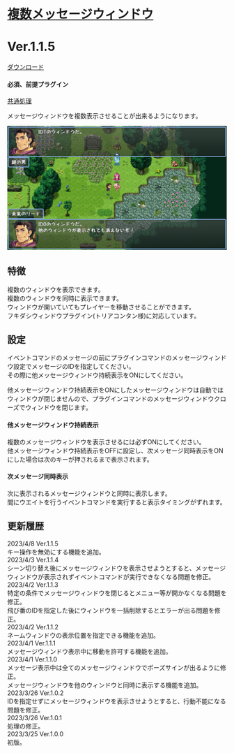 # [複数メッセージウィンドウ](https://raw.githubusercontent.com/nuun888/MZ/master/NUUN_MultiMessageWindows.js)
# Ver.1.1.5
[ダウンロード](https://raw.githubusercontent.com/nuun888/MZ/master/NUUN_MultiMessageWindows.js)
#### 必須、前提プラグイン
[共通処理](https://github.com/nuun888/MZ/blob/master/README/Base.md)  

メッセージウィンドウを複数表示させることが出来るようになります。  

![画像](img/MultiMessageWindows.png)  

## 特徴
複数のウィンドウを表示できます。  
複数のウィンドウを同時に表示できます。  
ウィンドウが開いていてもプレイヤーを移動させることができます。  
フキダシウィンドウプラグイン(トリアコンタン様)に対応しています。  

## 設定
イベントコマンドのメッセージの前にプラグインコマンドのメッセージウィンドウ設定でメッセージのIDを指定してください。  
その際に他メッセージウィンドウ持続表示をONにしてください。  

他メッセージウィンドウ持続表示をONにしたメッセージウィンドウは自動ではウィンドウが閉じませんので、プラグインコマンドのメッセージウィンドウクローズでウィンドウを閉じます。  

#### 他メッセージウィンドウ持続表示
複数のメッセージウィンドウを表示させるには必ずONにしてください。  
他メッセージウィンドウ持続表示をOFFに設定し、次メッセージ同時表示をONにした場合は次のキーが押されるまで表示されます。  

#### 次メッセージ同時表示
次に表示されるメッセージウィンドウと同時に表示します。  
間にウエイトを行うイベントコマンドを実行すると表示タイミングがずれます。  

## 更新履歴
2023/4/8 Ver.1.1.5  
キー操作を無効にする機能を追加。  
2023/4/3 Ver.1.1.4  
シーン切り替え後にメッセージウィンドウを表示させようとすると、メッセージウィンドウが表示されずイベントコマンドが実行できなくなる問題を修正。  
2023/4/2 Ver.1.1.3  
特定の条件でメッセージウィンドウを閉じるとメニュー等が開かなくなる問題を修正。  
飛び番のIDを指定した後にウィンドウを一括削除するとエラーが出る問題を修正。  
2023/4/2 Ver.1.1.2  
ネームウィンドウの表示位置を指定できる機能を追加。  
2023/4/1 Ver.1.1.1  
メッセージウィンドウ表示中に移動を許可する機能を追加。  
2023/4/1 Ver.1.1.0  
メッセージ表示中は全てのメッセージウィンドウでポーズサインが出るように修正。  
メッセージウィンドウを他のウィンドウと同時に表示する機能を追加。  
2023/3/26 Ver.1.0.2  
IDを指定せずにメッセージウィンドウを表示させようとすると、行動不能になる問題を修正。  
2023/3/26 Ver.1.0.1  
処理の修正。  
2023/3/25 Ver.1.0.0  
初版。  
